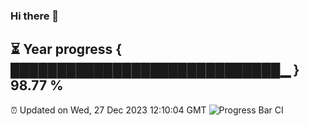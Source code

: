 ### Hi there 👋
⏳ Year progress { █████████████████████████████▁ } 98.77 %
---
⏰ Updated on Wed, 27 Dec 2023 12:10:04 GMT
![Progress Bar CI](https://github.com/Moyi321/Moyi321/workflows/Progress%20Bar%20CI/badge.svg)
